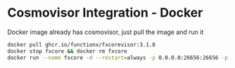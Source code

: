 # Cosmovisor Integration - Docker

Docker image already has cosmovisor, just pull the image and run it

```sh
docker pull ghcr.io/functionx/fxcorevisor:3.1.0
docker stop fxcore && docker rm fxcore
docker run --name fxcore -d --restart=always -p 0.0.0.0:26656:26656 -p 127.0.0.1:26657:26657 -p 127.0.0.1:1317:1317 -p 127.0.0.1:26660:26660 -p 127.0.0.1:8545:8545 -p 127.0.0.1:8546:8546 -v $HOME/.fxcore:/root/.fxcore ghcr.io/functionx/fxcorevisor:3.1.0 run start --x-crisis-skip-assert-invariants
```